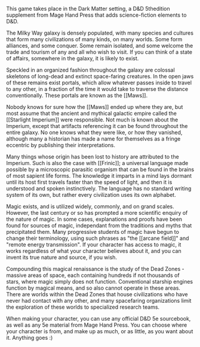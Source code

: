 This game takes place in the Dark Matter setting, a D&D 5thedition supplement from Mage Hand Press that adds science-fiction elements to D&D.

The Milky Way galaxy is densely populated, with many species and cultures that form many civilizations of many kinds, on many worlds. Some form alliances, and some conquer. Some remain isolated, and some welcome the trade and tourism of any and all who wish to visit. If you can think of a state of affairs, somewhere in the galaxy, it is likely to exist.

Speckled in an organized fashion throughout the galaxy are colossal skeletons of long-dead and extinct space-faring creatures. In the open jaws of these remains exist portals, which allow whatever passes inside to travel to any other, in a fraction of the time it would take to traverse the distance conventionally. These portals are known as the [[Maws]].

Nobody knows for sure how the [[Maws]] ended up where they are, but most assume that the ancient and mythical galactic empire called the [[Starlight Imperium]] were responsible. Not much is known about the Imperium, except that artifacts referencing it can be found throughout the entire galaxy. No one knows what they were like, or how they vanished, although many a historian has made a name for themselves as a fringe eccentric by publishing their interpretations.

Many things whose origin has been lost to history are attributed to the Imperium. Such is also the case with [[Frinic]]; a universal language made possible by a microscopic parasitic organism that can be found in the brains of most sapient life forms. The knowledge it imparts in a mind lays dormant until its host first travels faster than the speed of light, and then it is understood and spoken instinctively. The language has no standard writing system of its own, but rather every civilization uses its own alphabet.

Magic exists, and is utilized widely, commonly, and on grand scales. However, the last century or so has prompted a more scientific enquiry of the nature of magic. In some cases, explanations and proofs have been found for sources of magic, independant from the traditions and myths that precipitated them. Many progressive students of magic have begun to change their terminology, using such phrases as "the [[arcane field]]" and "remote energy transmission". If your character has access to magic, it works regardless of what your character believes about it, and you can invent its true nature and source, if you wish.

Compounding this magical renaissance is the study of the Dead Zones - massive areas of space, each containing hundreds if not thousands of stars, where magic simply does not function. Conventional starship engines function by magical means, and so also cannot operate in these areas. There are worlds within the Dead Zones that house civilizations who have never had contact with any other, and many spacefaring organizations limit the exploration of these worlds to specialized research teams.

When making your character, you can use any official D&D 5e sourcebook, as well as any 5e material from Mage Hand Press. You can choose where your character is from, and make up as much, or as little, as you want about it. Anything goes :)